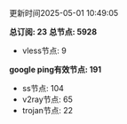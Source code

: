 更新时间2025-05-01 10:49:05

**总订阅: 23**
**总节点: 5928**
- vless节点: 9

**google ping有效节点: 191**
- ss节点: 104
- v2ray节点: 65
- trojan节点: 22
